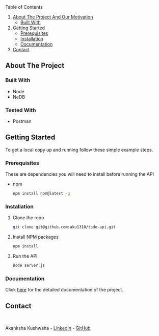 <!-- TABLE OF CONTENTS -->
<!-- <details> -->
  <summary>Table of Contents</summary>
  <ol>
    <li>
      <a href="#about-the-project">About The Project And Our Motivation</a>
      <ul>
        <li><a href="#built-with">Built With</a></li>
      </ul>
    </li>
    <li>
      <a href="#getting-started">Getting Started</a>
      <ul>
        <li><a href="#prerequisites">Prerequisites</a></li>
        <li><a href="#installation">Installation</a></li>
        <li><a href="#documentation">Documentation</a></li>
      </ul>
    </li>
    <li><a href="#contact">Contact</a></li>
    
  </ol>
<!-- </details> -->

<!-- ABOUT THE PROJECT -->
## About The Project

### Built With

* Node
* NeDB

### Tested With

* Postman

<!-- GETTING STARTED -->
## Getting Started

To get a local copy up and running follow these simple example steps.
<br>

### Prerequisites

These are dependencies you will need to install before running the API
* npm
  ```sh
  npm install npm@latest -g
  ```

### Installation

1. Clone the repo
   ```sh
   git clone git@github.com:aku1310/todo-api.git
   ```
2. Install NPM packages
   ```sh
   npm install
   ```
3. Run the API
    ```sh
    node server.js
    ```

### Documentation

Click [here](./docs/documentation.md) for the detailed documentation of the project.

## Contact

<br>

Akanksha Kushwaha - [LinkedIn](https://linkedin.com/in/aku1310) - [GitHub](https://github.com/aku1310)

<br>

